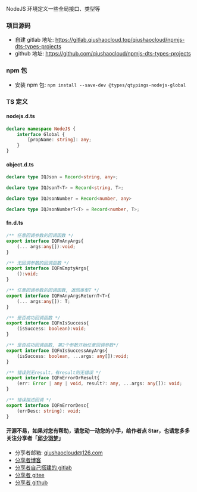 NodeJS 环境定义一些全局接口、类型等

### 项目源码
* 自建 gitlab 地址: https://gitlab.qiushaocloud.top/qiushaocloud/npmjs-dts-types-projects
* github 地址: https://github.com/qiushaocloud/npmjs-dts-types-projects

### npm 包
* 安装 npm 包: `npm install --save-dev @types/qtypings-nodejs-global`

###  TS 定义
#### nodejs.d.ts
```typescript
declare namespace NodeJS {
    interface Global {
        [propName: string]: any;
    }
}
```

#### object.d.ts
```typescript
declare type IQJson = Record<string, any>;

declare type IQJsonT<T> = Record<string, T>;

declare type IQJsonNumber = Record<number, any>

declare type IQJsonNumberT<T> = Record<number, T>;
```

#### fn.d.ts
```typescript
/** 任意回调参数的回调函数 */
export interface IQFnAnyArgs{
    (... args:any[]):void;
}

/** 无回调参数的回调函数 */
export interface IQFnEmptyArgs{
    ():void;
}

/** 任意回调参数的回调函数, 返回类型T */
export interface IQFnAnyArgsReturnT<T>{
    (... args:any[]): T;
}

/** 是否成功回调函数 */
export interface IQFnIsSuccess{
    (isSuccess: boolean):void;
}

/** 是否成功回调函数, 第2个参数开始任意回调参数*/
export interface IQFnIsSuccessAnyArgs{
    (isSuccess: boolean, ...args: any[]):void;
}

/** 错误则无result，有result则无错误 */
export interface IQFnErrorOrResult{
    (err: Error | any | void, result?: any, ...args: any[]): void;
}

/** 错误描述回调 */
export interface IQFnErrorDesc{
    (errDesc: string): void;
}
```


#### 开源不易，如果对您有帮助，请您动一动您的小手，给作者点 Star，也请您多多关注分享者「[邱少羽梦](https://www.qiushaocloud.top)」

* 分享者邮箱: [qiushaocloud@126.com](mailto:qiushaocloud@126.com)
* [分享者博客](https://www.qiushaocloud.top)
* [分享者自己搭建的 gitlab](https://gitlab.qiushaocloud.top/qiushaocloud) 
* [分享者 gitee](https://gitee.com/qiushaocloud/dashboard/projects) 
* [分享者 github](https://github.com/qiushaocloud?tab=repositories) 
